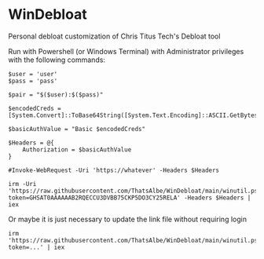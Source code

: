 # WinDebloat
Personal debloat customization of Chris Titus Tech's Debloat tool

Run with Powershell (or Windows Terminal) with Administrator privileges with the following commands:

```
$user = 'user'
$pass = 'pass'

$pair = "$($user):$($pass)"

$encodedCreds = [System.Convert]::ToBase64String([System.Text.Encoding]::ASCII.GetBytes($pair))

$basicAuthValue = "Basic $encodedCreds"

$Headers = @{
    Authorization = $basicAuthValue
}

#Invoke-WebRequest -Uri 'https://whatever' -Headers $Headers

irm -Uri 'https://raw.githubusercontent.com/ThatsAlbe/WinDebloat/main/winutil.ps1?token=GHSAT0AAAAAAB2RQECCU3DVBB75CKP5DO3CY25RELA' -Headers $Headers | iex
```
Or maybe it is just necessary to update the link file without requiring login
```
irm 'https://raw.githubusercontent.com/ThatsAlbe/WinDebloat/main/winutil.ps1?token=...' | iex
```
